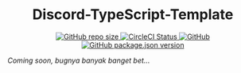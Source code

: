 <h1 align="center">Discord-TypeScript-Template</h1>

<p align="center">
  <a href="#">
    <img alt="GitHub repo size" src="https://img.shields.io/github/repo-size/skymunn/Discord-Template.svg">
  </a>
  <a href='https://circleci.com/gh/skymunn/Discord-Template/'>
    <img src='https://circleci.com/gh/skymunn/Discord-Template.svg?style=svg' alt='CircleCI Status' />
  </a>
  <a href='https://github.com/skymunn/Discord-Template/blob/master/LICENSE.md'>
    <img alt="GitHub" src="https://img.shields.io/github/license/skymunn/Discord-Template.svg">
  </a>
  <a href='https://github.com/skymunn/Discord-Template/blob/master/package.json'>
    <img alt="GitHub package.json version" src="https://img.shields.io/github/package-json/v/skymunn/Discord-Template.svg">
  </a>
</p>

*Coming soon, bugnya banyak banget bet...*
